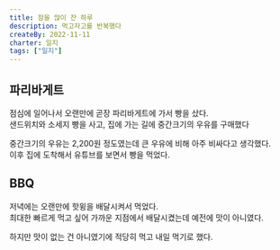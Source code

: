 ```yaml
---
title: 잠을 많이 잔 하루
description: 먹고자고를 반복했다
createBy: 2022-11-11
charter: 일지
tags: ["일지"]
---
```


## 파리바게트

점심에 일어나서 오랜만에 곧장 파리바게트에 가서 빵을 샀다.  
샌드위치와 소세지 빵을 사고, 집에 가는 길에 중간크기의 우유를 구매했다

중간크기의 우유는 2,200원 정도였는데 큰 우유에 비해 아주 비싸다고 생각했다.  
이후 집에 도착해서 유튜브를 보면서 빵을 먹었다.

## BBQ

저녁에는 오랜만에 핫윙을 배달시켜서 먹었다.  
최대한 빠르게 먹고 싶어 가까운 지점에서 배달시켰는데 예전에 맛이 아니였다.

하지만 맛이 없는 건 아니였기에 적당히 먹고 내일 먹기로 했다.
